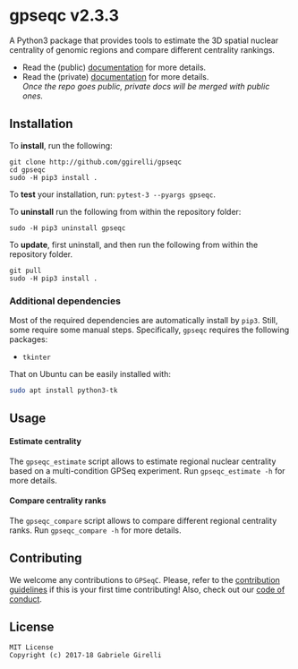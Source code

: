gpseqc v2.3.3
===

A Python3 package that provides tools to estimate the 3D spatial nuclear centrality of genomic regions and compare different centrality rankings.

* Read the (public) [documentation](https://ggirelli.github.io/gpseqc/) for more details.
* Read the (private) [documentation](https://github.com/ggirelli/gpseqc/wiki) for more details.  
*Once the repo goes public, private docs will be merged with public ones.*

Installation
---

To **install**, run the following:

```
git clone http://github.com/ggirelli/gpseqc
cd gpseqc
sudo -H pip3 install .
```

To **test** your installation, run: `pytest-3 --pyargs gpseqc`.

To **uninstall** run the following from within the repository folder:

```
sudo -H pip3 uninstall gpseqc
```

To **update**, first uninstall, and then run the following from within the repository folder.

```
git pull
sudo -H pip3 install .
```

### Additional dependencies

Most of the required dependencies are automatically install by `pip3`. Still, some require some manual steps. Specifically, `gpseqc` requires the following packages:

* `tkinter`

That on Ubuntu can be easily installed with:

```bash
sudo apt install python3-tk
```

Usage
---

#### Estimate centrality

The `gpseqc_estimate` script allows to estimate regional nuclear centrality based on a multi-condition GPSeq experiment. Run `gpseqc_estimate -h` for more details.

#### Compare centrality ranks

The `gpseqc_compare` script allows to compare different regional centrality ranks. Run `gpseqc_compare -h` for more details.

Contributing
---

We welcome any contributions to `GPSeqC`. Please, refer to the [contribution guidelines](https://ggirelli.github.io/gpseqc/contributing) if this is your first time contributing! Also, check out our [code of conduct](https://ggirelli.github.io/gpseqc/code_of_conduct).

License
---

```
MIT License
Copyright (c) 2017-18 Gabriele Girelli
```

